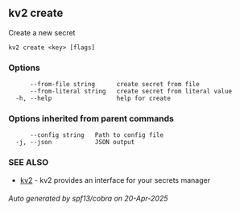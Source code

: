 ## kv2 create

Create a new secret

```
kv2 create <key> [flags]
```

### Options

```
      --from-file string      create secret from file
      --from-literal string   create secret from literal value
  -h, --help                  help for create
```

### Options inherited from parent commands

```
      --config string   Path to config file
  -j, --json            JSON output
```

### SEE ALSO

* [kv2](kv2.md)	 - kv2 provides an interface for your secrets manager

###### Auto generated by spf13/cobra on 20-Apr-2025
